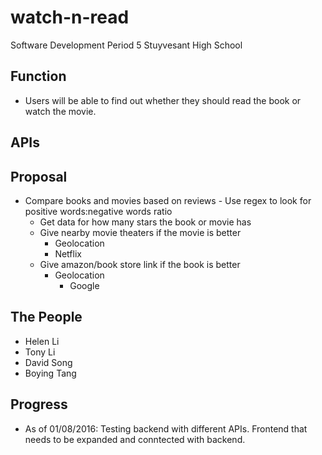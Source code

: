 # watch-n-read

Software Development Period 5
Stuyvesant High School

## Function
  - Users will be able to find out whether they should read the book or watch the movie.

## APIs

## Proposal
  - Compare books and movies based on reviews
		- Use regex to look for positive words:negative words ratio
    - Get data for how many stars the book or movie has
	- Give nearby movie theaters if the movie is better
		- Geolocation
		- Netflix
	- Give amazon/book store link if the book is better
	  - Geolocation
		- Google


## The People
  - Helen Li
  - Tony Li
  - David Song
  - Boying Tang 

## Progress
  - As of 01/08/2016: Testing backend with different APIs.
  		      Frontend that needs to be expanded and conntected with backend.


